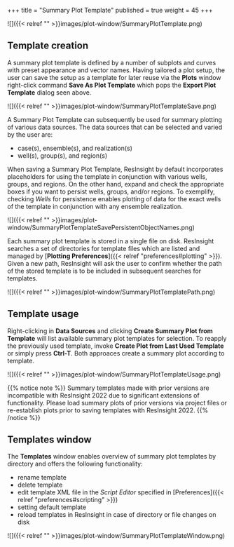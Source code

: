 +++
title = "Summary Plot Template"
published = true
weight = 45
+++

![]({{< relref "" >}}images/plot-window/SummaryPlotTemplate.png)


## Template creation
A summary plot template is defined by a number of subplots and curves with preset appearance and vector names. 
Having tailored a plot setup, the user can save the setup as a template for later reuse via the **Plots** window right-click command **Save As Plot Template** which pops the **Export Plot Template** dialog seen above.

![]({{< relref "" >}}images/plot-window/SummaryPlotTemplateSave.png)

A Summary Plot Template can subsequently be used for summary plotting of various data sources. The data sources that can be selected and varied by the user are:

- case(s), ensemble(s), and realization(s)
- well(s), group(s), and region(s)

When saving a Summary Plot Template, ResInsight by default incorporates placeholders for using the template in conjunction with various wells, groups, and regions. 
On the other hand, expand and check the appropriate boxes if you want to persist wells, groups, and/or regions.
To exemplify, checking *Wells* for persistence enables plotting of data for the exact wells of the template in conjunction with any ensemble realization.

![]({{< relref "" >}}images/plot-window/SummaryPlotTemplateSavePersistentObjectNames.png)

Each summary plot template is stored in a single file on disk. ResInsight searches a set of directories for template files which are listed and managed by [**Plotting Preferences**]({{< relref "preferences#plotting" >}}). 
Given a new path, ResInsight will ask the user to confirm whether the path of the stored template is to be included in subsequent searches for templates. 

![]({{< relref "" >}}images/plot-window/SummaryPlotTemplatePath.png)


## Template usage
Right-clicking in **Data Sources** and clicking **Create Summary Plot from Template** will list available summary plot templates for selection. To reapply the previously used template, invoke **Create Plot from Last Used Template** or simply press **Ctrl-T**. Both approaces create a summary plot according to template.

![]({{< relref "" >}}images/plot-window/SummaryPlotTemplateUsage.png)


{{% notice note %}}
Summary templates made with prior versions are incompatible with ResInsight 2022 due to significant extensions of functionality. Please load summary plots of prior versions via project files or re-establish plots prior to saving templates with ResInsight 2022.
{{% /notice %}}


## Templates window
The **Templates** window enables overview of summary plot templates by directory and offers the following functionality:

- rename template
- delete template
- edit template XML file in the *Script Editor* specified in 
[Preferences]({{< relref "preferences#scripting" >}}) 
- setting default template
- reload templates in ResInsight in case of directory or file changes on disk

![]({{< relref "" >}}images/plot-window/SummaryPlotTemplateWindow.png)
